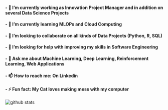 #### - 🔭 I’m currently working as Innovation Project Manager and in addition on several Data Science Projects 
#### - 🌱 I’m currently learning MLOPs and Cloud Computing
#### - 👯 I’m looking to collaborate on all kinds of Data Projects (Python, R, SQL)
#### - 🤔 I’m looking for help with improving my skills in Software Engineering
#### - 💬 Ask me about Machine Learning, Deep Learning, Reinforcement Learning, Web Applications
#### - 📫 How to reach me: On Linkedin 
#### - ⚡ Fun fact: My Cat loves making mess with my computer

![github stats](https://github-readme-stats.vercel.app/api?username=Manu87DS&show_icons=true&theme=radical)

